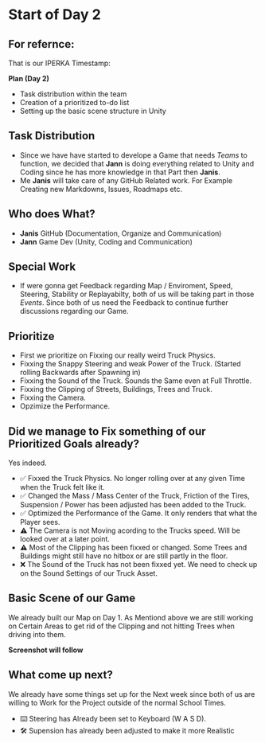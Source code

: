 # Start of Day 2

## For refernce:

That is our IPERKA Timestamp:

**Plan (Day 2)**
- Task distribution within the team  
- Creation of a prioritized to-do list  
- Setting up the basic scene structure in Unity
  

## Task Distribution

- Since we have have started to develope a Game that needs *Teams* to function, we decided that **Jann** is doing everything related to Unity and Coding since he has more knowledge in that Part then **Janis**.
- Me **Janis** will take care of any GitHub Related work. For Example Creating new Markdowns, Issues, Roadmaps etc.

## Who does What? 

- **Janis** GitHub (Documentation, Organize and Communication)
- **Jann** Game Dev (Unity, Coding and Communication)

## Special Work

- If were gonna get Feedback regarding Map / Enviroment, Speed, Steering, Stability or Replayabilty, both of us will be taking part in those *Events*. Since both of us need the Feedback to continue further discussions regarding our Game.

## Prioritize

- First we prioritize on Fixxing our really weird Truck Physics.
- Fixxing the Snappy Steering and weak Power of the Truck. (Started rolling Backwards after Spawning in)
- Fixxing the Sound of the Truck. Sounds the Same even at Full Throttle. 
- Fixxing the Clipping of Streets, Buildings, Trees and Truck.
- Fixxing the Camera.
- Opzimize the Performance.

## Did we manage to Fix something of our Prioritized Goals already?

Yes indeed.
  
- ✅ Fixxed the Truck Physics. No longer rolling over at any given Time when the Truck felt like it.
- ✅ Changed the Mass / Mass Center of the Truck, Friction of the Tires, Suspension / Power has been adjusted has been added to the Truck.
- ✅ Optimized the Performance of the Game. It only renders that what the Player sees.
- ⚠️ The Camera is not Moving acording to the Trucks speed. Will be looked over at a later point.
- ⚠️ Most of the Clipping has been fixxed or changed. Some Trees and Buildings might still have no hitbox or are still partly in the floor.
- ❌ The Sound of the Truck has not been fixxed yet. We need to check up on the Sound Settings of our Truck Asset.

## Basic Scene of our Game

We already built our Map on Day 1. As Mentiond above we are still working on Certain Areas to get rid of the Clipping and not hitting Trees when driving into them.

  **Screenshot will follow**


## What come up next?

We already have some things set up for the Next week since both of us are willing to Work for the Project outside of the normal School Times.

- ⌨️ Steering has Already been set to Keyboard (W A S D).
- 🛠️ Supension has already been adjusted to make it more Realistic 
